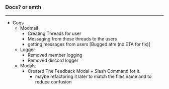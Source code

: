 ### Docs? or smth
---
- Cogs
  - Modmail
    - Creating Threads for user
    - Messaging from these threads to the users
    - getting messages from users [Bugged atm (no ETA for fix)]
  - Logger
    - Removed member logging
    - Removed discord logger
  - Modals
    - Created The Feedback Modal + Slash Command for it.
      - maybe refactoring it later to match the files name and to reduce confusion 
